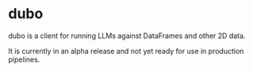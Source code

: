 dubo
====

dubo is a client for running LLMs against DataFrames and other 2D data.

It is currently in an alpha release and not yet ready for use in production pipelines.
